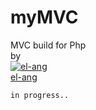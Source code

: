 # myMVC
MVC build for Php\
by\
[![el-ang](https://avatars.githubusercontent.com/u/64268522?v=4&s=48 "el-ang")\
el-ang](https://github.com/el-ang)

`in progress..`